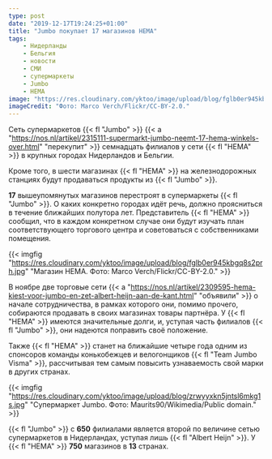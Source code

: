 ```yaml
---
type: post
date: "2019-12-17T19:24:25+01:00"
title: "Jumbo покупает 17 магазинов HEMA"
tags:
    - Нидерланды
    - Бельгия
    - новости
    - СМИ
    - супермаркеты
    - Jumbo
    - HEMA
image: "https://res.cloudinary.com/yktoo/image/upload/blog/fglb0er945kbgq8s2prh.jpg"
imageCredit: "Фото: Marco Verch/Flickr/CC-BY-2.0."
---
```


Сеть супермаркетов {{< fl "Jumbo" >}} {{< a "https://nos.nl/artikel/2315111-supermarkt-jumbo-neemt-17-hema-winkels-over.html" "перекупит" >}} семнадцать филиалов у сети {{< fl "HEMA" >}} в крупных городах Нидерландов и Бельгии.

Кроме того, в шести магазинах {{< fl "HEMA" >}} на железнодорожных станциях будут продаваться продукты из {{< fl "Jumbo" >}}.

<!--more-->

**17** вышеупомянутых магазинов перестроят в супермаркеты {{< fl "Jumbo" >}}. О каких конкретно городах идёт речь, должно проясниться в течение ближайших полутора лет. Представитель {{< fl "HEMA" >}} сообщил, что в каждом конкретном случае они будут изучать план соответствующего торгового центра и советоваться с собственниками помещения.

{{< imgfig "https://res.cloudinary.com/yktoo/image/upload/blog/fglb0er945kbgq8s2prh.jpg" "Магазин HEMA. Фото: Marco Verch/Flickr/CC-BY-2.0." >}}

В ноябре две торговые сети {{< a "https://nos.nl/artikel/2309595-hema-kiest-voor-jumbo-en-zet-albert-heijn-aan-de-kant.html" "объявили" >}} о начале сотрудничества, в рамках которого они, помимо прочего, собираются продавать в своих магазинах товары партнёра. У {{< fl "HEMA" >}} имеются значительные долги, и, уступая часть филиалов {{< fl "Jumbo" >}}, они надеются поправить своё положение.

Также {{< fl "HEMA" >}} станет на ближайшие четыре года одним из спонсоров команды конькобежцев и велогонщиков {{< fl "Team Jumbo Visma" >}}, рассчитывая тем самым повысить узнаваемость свой марки в других странах.

{{< imgfig "https://res.cloudinary.com/yktoo/image/upload/blog/zrwyyxkn5jntsl6mkg1s.jpg" "Супермаркет Jumbo. Фото: Maurits90/Wikimedia/Public domain." >}}

{{< fl "Jumbo" >}} с **650** филиалами является второй по величине сетью супермаркетов в Нидерландах, уступая лишь {{< fl "Albert Heijn" >}}. У {{< fl "HEMA" >}} **750** магазинов в **13** странах.